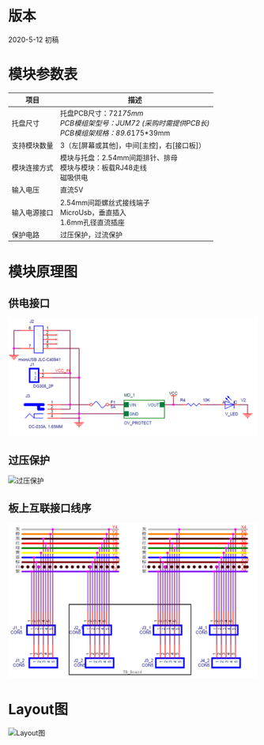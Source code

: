 # 版本
2020-5-12 初稿

# 模块参数表

|项目|描述|
|---|---|
|托盘尺寸|托盘PCB尺寸：72*175mm<br>PCB模组架型号：JUM72 (采购时需提供PCB长)<br>PCB模组架规格：89.6*175*39mm<br>|
|支持模块数量|3（左[屏幕或其他]，中间[主控]，右[接口板]）|
|模块连接方式|模块与托盘：2.54mm间距排针、排母<br>模块与模块：板载RJ48走线<br>磁吸供电<br>
|输入电压|直流5V|
|输入电源接口|2.54mm间距螺丝式接线端子<br>MicroUsb，垂直插入<br>1.6mm孔径直流插座<br>
|保护电路|过压保护，过流保护|

# 模块原理图
## 供电接口
![供电接口](./image/edu_pallet_3x_供电接口电路.png)
## 过压保护
![过压保护](./image/edu_pallet_3x_Layout图.png)
## 板上互联接口线序
![互联接口线序](./image/edu_pallet_3x_互联接口线序.png)
# Layout图
![Layout图](./image/edu_pallet_3x_Layout图.png)



